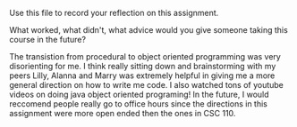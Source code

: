 Use this file to record your reflection on this assignment. 

What worked, what didn't, what advice would you give someone taking this course in the future?

The transistion from procedural to object oriented programming was very disorienting for me. I think really sitting down and brainstorming with my peers Lilly, Alanna and Marry was extremely helpful in giving me a more general direction on how to write me code. I also watched tons of youtube videos on doing java object oriented programing! In the future, I would reccomend people really go to office hours since the directions in this assignment were more open ended then the ones in CSC 110. 
